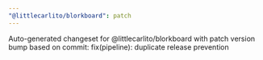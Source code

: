 ```yaml
---
"@littlecarlito/blorkboard": patch
---
```


Auto-generated changeset for @littlecarlito/blorkboard with patch version bump based on commit: fix(pipeline): duplicate release prevention
